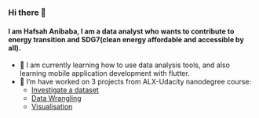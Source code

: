 ### Hi there 👋

#### I am Hafsah Anibaba, I am a data analyst who wants to contribute to energy transition and SDG7(clean energy affordable and accessible by all).
- 🌱 I am currently learning how to use data analysis tools, and also learning mobile application development with flutter.
- 🔭 I’m have worked on 3 projects from ALX-Udacity nanodegree course: 
    - [Investigate a dataset](https://github.com/Hafsah2020/alx_udacity_nanodegree_projects/tree/main/Investigate_a_dataset_by_Hafsah_Anibaba)
    - [Data Wrangling](https://github.com/Hafsah2020/alx_udacity_nanodegree_projects/tree/main/data_wrangling_project_by_Hafsah_Anibaba)
    - [Visualisation](https://github.com/Hafsah2020/alx_udacity_nanodegree_projects/tree/main/Hafsah_Anibaba_analysis_and_visualisation)

<!--
**Hafsah2020/Hafsah2020** is a ✨ _special_ ✨ repository because its `README.md` (this file) appears on your GitHub profile.

Here are some ideas to get you started:

- 🔭 I’m currently working on ...
- 🌱 I’m currently learning ...
- 👯 I’m looking to collaborate on ...
- 🤔 I’m looking for help with ...
- 💬 Ask me about ...
- 📫 How to reach me: ...
- 😄 Pronouns: ...
- ⚡ Fun fact: ...
-->
